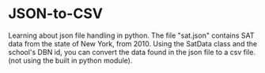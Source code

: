 # JSON-to-CSV

Learning about json file handling in python. 
The file "sat.json" contains SAT data from the state of New York, from 2010. Using the SatData class and the school's DBN id, you can convert
the data found in the json file to a csv file. (not using the built in python module).
